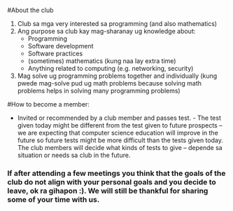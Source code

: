 #About the club

1. Club sa mga very interested sa programming (and also mathematics)
2. Ang purpose sa club kay mag-sharanay ug knowledge about:
      - Programming
      - Software development
      - Software practices
      - (sometimes) mathematics (kung naa lay extra time)
      - Anything related to computing (e.g. networking, security)
3. Mag solve ug programming problems together and individually (kung pwede mag-solve pud ug math problems because solving math problems helps in solving many programming problems)


#How to become a member: 
- Invited or recommended by a club member and passes test.
      - The test given today might be different from the test given to future prospects – we are expecting that computer science education will improve in the future so future tests might be more difficult than the tests given today. The club members will decide what kinds of tests to give – depende sa situation or needs sa club in the future.


### If after attending a few meetings you think that the goals of the club do not align with your personal goals and you decide to leave, ok ra gihapon :). We will still be thankful for sharing some of your time with us. 
